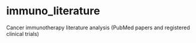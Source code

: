 # immuno_literature
Cancer immunotherapy literature analysis (PubMed papers and registered clinical trials)
